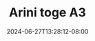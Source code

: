--- 
title: "Arini toge A3"
description: "video bokep Arini toge A3 tiktok full  "
date: 2024-06-27T13:28:12-08:00
file_code: "87m0dcdj6vz7"
draft: false
cover: "rgv4a7yz1dlkh4nr.jpg"
tags: ["Arini", "toge", "bokep-indo", "bokep-viral", "bokep-ig"]
length: 100
fld_id: "1482927"
foldername: "Arini toge"
categories: ["Arini toge"]
views: 0
---
